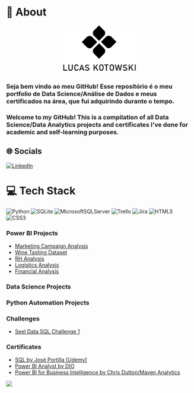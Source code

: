 # 💫 About
<p align="center">
    <img width="200" src="https://github.com/lucaskotowski/data-science-portfolio/blob/main/logopreto.png" alt="logo">
</p>

### Seja bem vindo ao meu GitHub! Esse repositório é o meu portfolio de Data Science/Análise de Dados e meus certificados na área, que fui adquirindo durante o tempo.
### Welcome to my GitHub! This is a compilation of all Data Science/Data Analytics projects and certificates I've done for academic and self-learning purposes.


## 🌐 Socials

[![LinkedIn](https://img.shields.io/badge/LinkedIn-%230077B5.svg?logo=linkedin&logoColor=white)](https://linkedin.com/in/https://www.linkedin.com/in/lucas-kotowski) 

# 💻 Tech Stack
![Python](https://img.shields.io/badge/python-3670A0?style=for-the-badge&logo=python&logoColor=ffdd54) ![SQLite](https://img.shields.io/badge/sqlite-%2307405e.svg?style=for-the-badge&logo=sqlite&logoColor=white) ![MicrosoftSQLServer](https://img.shields.io/badge/Microsoft%20SQL%20Sever-CC2927?style=for-the-badge&logo=microsoft%20sql%20server&logoColor=white) ![Trello](https://img.shields.io/badge/Trello-%23026AA7.svg?style=for-the-badge&logo=Trello&logoColor=white) ![Jira](https://img.shields.io/badge/jira-%230A0FFF.svg?style=for-the-badge&logo=jira&logoColor=white) ![HTML5](https://img.shields.io/badge/html5-%23E34F26.svg?style=for-the-badge&logo=html5&logoColor=white) ![CSS3](https://img.shields.io/badge/css3-%231572B6.svg?style=for-the-badge&logo=css3&logoColor=white)


### Power BI Projects
- [Marketing Campaign Analysis](https://github.com/lucaskotowski/data-science-portfolio/tree/main/power-bi/marketing-analysis)
- [Wine Tasting Dataset](https://github.com/lucaskotowski/data-science-portfolio/tree/main/power-bi/wine-tasting)
- [RH Analysis](https://github.com/lucaskotowski/data-science-portfolio/tree/main/power-bi/rh)
- [Logistics Analysis](https://github.com/lucaskotowski/data-science-portfolio/tree/main/power-bi/logistics)
- [Financial Analysis](https://github.com/lucaskotowski/data-science-portfolio/tree/main/power-bi/financial-analysis)

### Data Science Projects
<links go here>

### Python Automation Projects
<links go here>

### Challenges
- [Seel Data SQL Challenge 1](https://github.com/lucaskotowski/data-science-portfolio/tree/main/challenges/SQL)

### Certificates
- [SQL by José Portilla (Udemy)](https://github.com/lucaskotowski/data-science-portfolio/blob/main/certificates/Certificado%20PostgreSQL.pdf)
- [Power BI Analyst by DIO](https://github.com/lucaskotowski/data-science-portfolio/blob/main/certificates/DIO.pdf)
- [Power BI for Business Intelligence by Chris Dutton/Maven Analytics](https://github.com/lucaskotowski/data-science-portfolio/blob/main/certificates/UC-ceec944b-8906-48a1-a559-8fe3f6416698.pdf)

  
[![](https://visitcount.itsvg.in/api?id=lucaskotowski&icon=0&color=0)](https://visitcount.itsvg.in)
